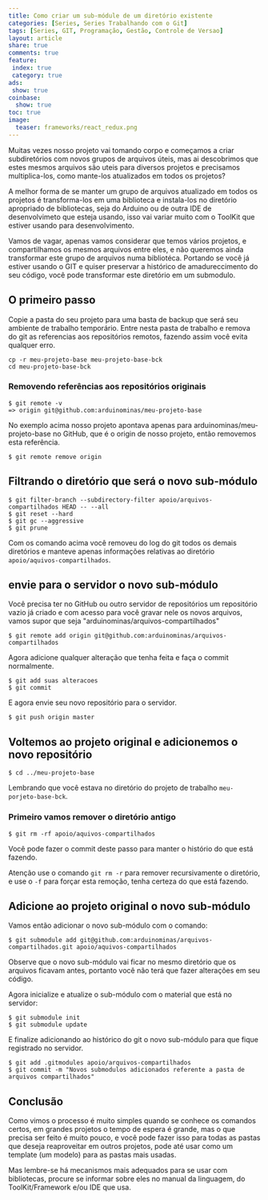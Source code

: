 ```yaml
---
title: Como criar um sub-módule de um diretório existente
categories: [Series, Series Trabalhando com o Git]
tags: [Series, GIT, Programação, Gestão, Controle de Versao]
layout: article
share: true
comments: true
feature:
 index: true
 category: true
ads: 
 show: true
coinbase:
  show: true
toc: true
image:
  teaser: frameworks/react_redux.png
---
```


Muitas vezes nosso projeto vai tomando corpo e começamos a criar subdiretórios com novos grupos de arquivos úteis, mas ai descobrimos que estes mesmos arquivos são uteis para diversos projetos e precisamos multiplica-los, como mante-los atualizados em todos os projetos?

<!--more-->

A melhor forma de se manter um grupo de arquivos atualizado em todos os projetos é transforma-los em uma biblioteca e instala-los no diretório apropriado de bibliotecas, seja do Arduino ou de outra IDE de desenvolvimeto que esteja usando, isso vai variar muito com o ToolKit que estiver usando para desenvolvimento.

Vamos de vagar, apenas vamos considerar que temos vários projetos, e compartilhamos os mesmos arquivos entre eles, e não queremos ainda transformar este grupo de arquivos numa bibliotéca. Portando se você já estiver usando o GIT e quiser preservar a histórico de amadureccimento do seu código, você pode transformar este diretório em um submodulo.

## O primeiro passo

Copie a pasta do seu projeto para uma basta de backup que será seu ambiente de trabalho temporário. Entre nesta pasta de trabalho e remova do git as referencias aos repositórios remotos, fazendo assim você evita qualquer erro.

```shell
cp -r meu-projeto-base meu-projeto-base-bck
cd meu-projeto-base-bck
```

### Removendo referências aos repositórios originais

```shell
$ git remote -v
=> origin git@github.com:arduinominas/meu-projeto-base
```

No exemplo acima nosso projeto apontava apenas para arduinominas/meu-projeto-base no GitHub, que é o origin de nosso projeto, então removemos esta referência. 

```shell
$ git remote remove origin
```

## Filtrando o diretório que será o novo sub-módulo

```shell
$ git filter-branch --subdirectory-filter apoio/arquivos-compartilhados HEAD -- --all
$ git reset --hard
$ git gc --aggressive
$ git prune
```

Com os comando acima você removeu do log do git todos os demais diretórios e manteve apenas informações relativas ao diretório `apoio/aquivos-compartilhados`.

## envie para o servidor o novo sub-módulo

Você precisa ter no GitHub ou outro servidor de repositórios um repositório vazio já criado e com acesso para você gravar nele os novos arquivos, vamos supor que seja "arduinominas/arquivos-compartilhados"

```shell
$ git remote add origin git@github.com:arduinominas/arquivos-compartilhados
```

Agora adicione qualquer alteração que tenha feita e faça o commit normalmente.
```shell
$ git add suas alteracoes
$ git commit
```

E agora envie seu novo repositório para o servidor.

```shell
$ git push origin master
```

## Voltemos ao projeto original e adicionemos o novo repositório

```shell
$ cd ../meu-projeto-base
```

Lembrando que você estava no diretório do projeto de trabalho `meu-porjeto-base-bck`.

### Primeiro vamos remover o diretório antigo

```shell
$ git rm -rf apoio/aquivos-compartilhados
```

Você pode fazer o commit deste passo para manter o histório do que está fazendo.

Atenção use o comando `git rm -r` para remover recursivamente o diretório, e use o `-f` para forçar esta remoção, tenha certeza do que está fazendo.

## Adicione ao projeto original o novo sub-módulo

Vamos então adicionar o novo sub-módulo com o comando:

```shell
$ git submodule add git@github.com:arduinominas/arquivos-compartilhados.git apoio/aquivos-compartilhados
```

Observe que o novo sub-módulo vai ficar no mesmo diretório que os arquivos ficavam antes, portanto você não terá que fazer alterações em seu código.

Agora inicialize e atualize o sub-módulo com o material que está no servidor:

```shell
$ git submodule init
$ git submodule update
```

E finalize adicionando ao histórico do git o novo sub-módulo para que fique registrado no servidor.

```shell
$ git add .gitmodules apoio/arquivos-compartilhados
$ git commit -m "Novos submodulos adicionados referente a pasta de arquivos compartilhados"
```

## Conclusão

Como vimos o processo é muito simples quando se conhece os comandos certos, em grandes projetos o tempo de espera é grande, mas o que precisa ser feito é muito pouco, e você pode fazer isso para todas as pastas que deseja reaproveitar em outros projetos, pode até usar como um template (um modelo) para as pastas mais usadas.

Mas lembre-se há mecanismos mais adequados para se usar com bibliotecas, procure se informar sobre eles no manual da linguagem, do ToolKit/Framework e/ou IDE que usa.
